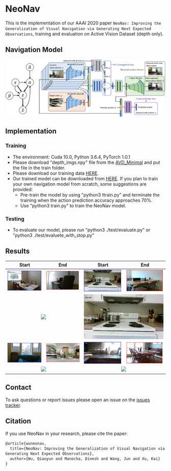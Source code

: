# NeoNav
This is the implementation of our AAAI 2020 paper `NeoNav: Improving the Generalization of Visual Navigation via Generating Next Expected Observations`, training and evaluation on Active Vision Dataset (depth only).<br>
## Navigation Model
![](https://github.com/wqynew/NeoNav/raw/master/image/overview.png)
## Implementation
### Training
* The environment: Cuda 10.0, Python 3.6.4, PyTorch 1.0.1 
* Please download "depth_imgs.npy" file from the [AVD_Minimal](https://drive.google.com/file/d/1SmA-3cGwV12XKdGYdsBEJwxf1MYdE6-y/view?usp=sharing) and put the file in the train folder. 
* Please download our training data [HERE](https://drive.google.com/open?id=1Avl5CNn-V4Fpfhn0nE9siJMkYZRczKmN).
* Our trained model can be downloaded from [HERE](https://drive.google.com/open?id=182D_0hP7orpJKyDDLlUyV4URwT3Rt0Ux). If you plan to train your own navigation model from scratch, some suggestions are provided:
    * Pre-train the model by using "python3 ttrain.py" and terminate the training when the action prediction accuracy approaches 70%.
    * Use "python3 train.py" to train the NeoNav model.
    
### Testing
* To evaluate our model, please run "python3 ./test/evaluate.py" or "python3 ./test/evaluete_with_stop.py"

## Results
<div align="center">
  <table style="width:100%" border="0">
    <thead>
        <tr>
            <th>Start</th>
            <th>End</th>
            <th>Start</th>
            <th>End</th>
        </tr>
    </thead>
    <tbody>
       <tr>
         <td align="center"><img src='https://github.com/wqynew/NeoNav/raw/master/image/s1.png'></td>
         <td align="center"><img src='https://github.com/wqynew/NeoNav/raw/master/image/t1.png'></td>
         <td align="center"><img src='https://github.com/wqynew/NeoNav/raw/master/image/s3.png'></td>
         <td align="center"><img src='https://github.com/wqynew/NeoNav/raw/master/image/t3.png'></td>
       </tr>
       <tr>
         <td align="center" colspan=2><img src='https://github.com/wqynew/NeoNav/blob/master/image/Gif-Home_011_1_001110011030101_001110005720101.gif'></td>
         <td align="center" colspan=2><img src='https://github.com/wqynew/NeoNav/blob/master/image/Gif-Home_013_1_001310002970101_001310004330101.gif'></td>
       </tr>
       <tr>
         <td align="center"><img src='https://github.com/wqynew/NeoNav/raw/master/image/s2.png'></td>
         <td align="center"><img src='https://github.com/wqynew/NeoNav/raw/master/image/t2.png'></td>
         <td align="center"><img src='https://github.com/wqynew/NeoNav/raw/master/image/s4.png'></td>
         <td align="center"><img src='https://github.com/wqynew/NeoNav/raw/master/image/t4.png'></td>
       </tr>
       <tr>
         <td align="center" colspan=2><img src='https://github.com/wqynew/NeoNav/blob/master/image/Gif-Home_013_1_001310007440101_001310000150101.gif'></td>
         <td align="center" colspan=2><img src='https://github.com/wqynew/NeoNav/blob/master/image/Gif-Home_016_1_001610000060101_001610004220101.gif'></td>
       </tr>
    </tbody>
  </table>
</div>

## Contact
To ask questions or report issues please open an issue on the [issues tracker](https://github.com/wqynew/NeoNav/issues).
## Citation
If you use NeoNav in your research, please cite the paper:
```
@article{wuneonav,
  title={NeoNav: Improving the Generalization of Visual Navigation via Generating Next Expected Observations},
  author={Wu, Qiaoyun and Manocha, Dinesh and Wang, Jun and Xu, Kai}
}
```


